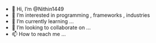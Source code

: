 - 👋 Hi, I’m @Nithin1449
- 👀 I’m interested in programming , frameworks , industries
- 🌱 I’m currently learning ...
- 💞️ I’m looking to collaborate on ...
- 📫 How to reach me ...

<!---
Nithin1449/Nithin1449 is a ✨ special ✨ repository because its `README.md` (this file) appears on your GitHub profile.
You can click the Preview link to take a look at your changes.
--->

